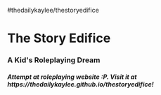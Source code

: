 #thedailykaylee/thestoryedifice
<h1> The Story Edifice </h1> 
<h3> A Kid's Roleplaying Dream </h3> 

<h5> Attempt at roleplaying website :P. Visit it at https://thedailykaylee.github.io/thestoryedifice! 
  
  
